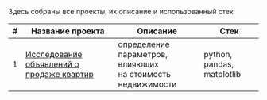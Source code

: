 Здесь собраны все проекты, их описание и использованный стек

| #   | Название проекта               | Описание          | Стек        |
| --- | ------------------------------ | ----------------- | ----------- |
| 1   | [Исследование объявлений о продаже квартир](https://github.com/UliaOzerets/yandex_practicum_projects/tree/main/real_estate)     | определение параметров, влияющих <br/>на стоимость недвижимости | python, pandas, matplotlib |

